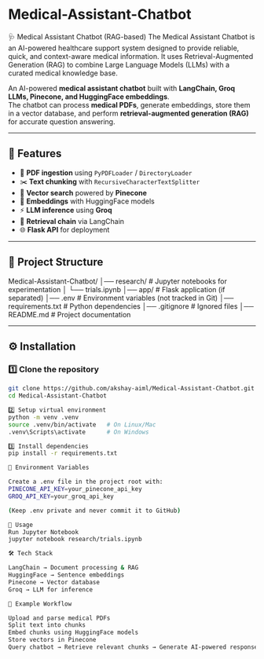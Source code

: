 # Medical-Assistant-Chatbot
🩺 Medical Assistant Chatbot (RAG-based)  The Medical Assistant Chatbot is an AI-powered healthcare support system designed to provide reliable, quick, and context-aware medical information. It uses Retrieval-Augmented Generation (RAG) to combine Large Language Models (LLMs) with a curated medical knowledge base.

An AI-powered **medical assistant chatbot** built with **LangChain, Groq LLMs, Pinecone, and HuggingFace embeddings**.  
The chatbot can process **medical PDFs**, generate embeddings, store them in a vector database, and perform **retrieval-augmented generation (RAG)** for accurate question answering.  

---

## 📌 Features  
- 📄 **PDF ingestion** using `PyPDFLoader` / `DirectoryLoader`  
- ✂️ **Text chunking** with `RecursiveCharacterTextSplitter`  
- 🔎 **Vector search** powered by **Pinecone**  
- 🧠 **Embeddings** with HuggingFace models  
- ⚡ **LLM inference** using **Groq**  
- 🔗 **Retrieval chain** via LangChain  
- 🌐 **Flask API** for deployment  

---

## 📂 Project Structure 
Medical-Assistant-Chatbot/
│── research/ # Jupyter notebooks for experimentation
│ └── trials.ipynb
│── app/ # Flask application (if separated)
│── .env # Environment variables (not tracked in Git)
│── requirements.txt # Python dependencies
│── .gitignore # Ignored files
│── README.md # Project documentation


---

## ⚙️ Installation  

### 1️⃣ Clone the repository  
```bash
git clone https://github.com/akshay-aiml/Medical-Assistant-Chatbot.git
cd Medical-Assistant-Chatbot

2️⃣ Setup virtual environment
python -m venv .venv
source .venv/bin/activate   # On Linux/Mac
.venv\Scripts\activate      # On Windows

3️⃣ Install dependencies
pip install -r requirements.txt

🔑 Environment Variables

Create a .env file in the project root with:
PINECONE_API_KEY=your_pinecone_api_key
GROQ_API_KEY=your_groq_api_key

(Keep .env private and never commit it to GitHub)

🚀 Usage
Run Jupyter Notebook
jupyter notebook research/trials.ipynb

🛠️ Tech Stack

LangChain → Document processing & RAG
HuggingFace → Sentence embeddings
Pinecone → Vector database
Groq → LLM for inference

📖 Example Workflow

Upload and parse medical PDFs
Split text into chunks
Embed chunks using HuggingFace models
Store vectors in Pinecone
Query chatbot → Retrieve relevant chunks → Generate AI-powered response

